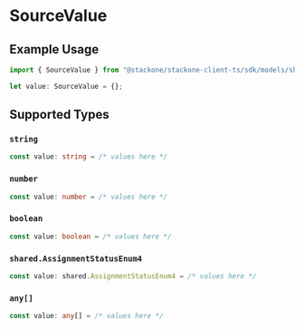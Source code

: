 # SourceValue

## Example Usage

```typescript
import { SourceValue } from "@stackone/stackone-client-ts/sdk/models/shared";

let value: SourceValue = {};
```

## Supported Types

### `string`

```typescript
const value: string = /* values here */
```

### `number`

```typescript
const value: number = /* values here */
```

### `boolean`

```typescript
const value: boolean = /* values here */
```

### `shared.AssignmentStatusEnum4`

```typescript
const value: shared.AssignmentStatusEnum4 = /* values here */
```

### `any[]`

```typescript
const value: any[] = /* values here */
```

